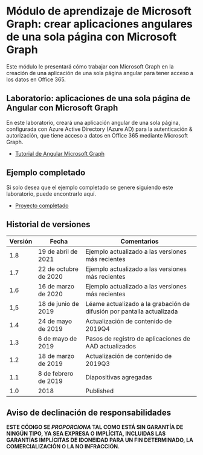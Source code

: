 # <a name="microsoft-graph-training-module---build-angular-single-page-apps-with-microsoft-graph"></a>Módulo de aprendizaje de Microsoft Graph: crear aplicaciones angulares de una sola página con Microsoft Graph

Este módulo le presentará cómo trabajar con Microsoft Graph en la creación de una aplicación de una sola página angular para tener acceso a los datos en Office 365.

## <a name="lab---angular-single-page-apps-with-the-microsoft-graph"></a>Laboratorio: aplicaciones de una sola página de Angular con Microsoft Graph

En este laboratorio, creará una aplicación angular de una sola página, configurada con Azure Active Directory (Azure AD) para la autenticación & autorización, que tiene acceso a datos en Office 365 mediante Microsoft Graph.

- [Tutorial de Angular Microsoft Graph](https://docs.microsoft.com/graph/tutorials/angular)

## <a name="completed-sample"></a>Ejemplo completado

Si solo desea que el ejemplo completado se genere siguiendo este laboratorio, puede encontrarlo aquí.

- [Proyecto completado](demo)

## <a name="version-history"></a>Historial de versiones

| Versión |       Fecha       |                     Comentarios                     |
| ------- | ---------------- | ------------------------------------------------ |
| 1.8     | 19 de abril de 2021   | Ejemplo actualizado a las versiones más recientes                |
| 1.7     | 22 de octubre de 2020 | Ejemplo actualizado a las versiones más recientes                |
| 1.6     | 16 de marzo de 2020   | Ejemplo actualizado a las versiones más recientes                |
| 1,5     | 18 de junio de 2019    | Léame actualizado a la grabación de difusión por pantalla actualizada |
| 1.4     | 24 de mayo de 2019     | Actualización de contenido de 2019Q4                           |
| 1.3     | 6 de mayo de 2019      | Pasos de registro de aplicaciones de AAD actualizados               |
| 1.2     | 18 de marzo de 2019   | Actualización de contenido de 2019Q3                           |
| 1.1     | 8 de febrero de 2019 | Diapositivas agregadas                                     |
| 1.0     | 2018             | Published                                        |

## <a name="disclaimer"></a>Aviso de declinación de responsabilidades

**ESTE CÓDIGO SE *PROPORCIONA* TAL COMO ESTÁ SIN GARANTÍA DE NINGÚN TIPO, YA SEA EXPRESA O IMPLÍCITA, INCLUIDAS LAS GARANTÍAS IMPLÍCITAS DE IDONEIDAD PARA UN FIN DETERMINADO, LA COMERCIALIZACIÓN O LA NO INFRACCIÓN.**

